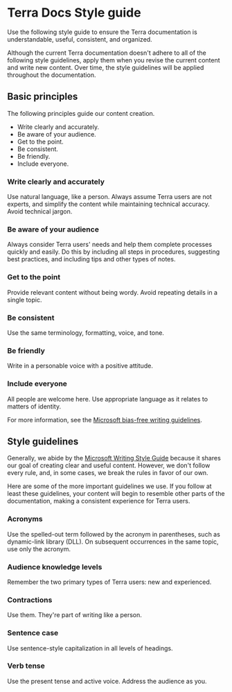 # Terra Docs Style guide

Use the following style guide to ensure the Terra documentation is understandable, useful, consistent, and organized.

Although the current Terra documentation doesn't adhere to all of the following style guidelines, apply them when you revise the current content and write new content. Over time, the style guidelines will be applied throughout the documentation.

## Basic principles

The following principles guide our content creation.

- Write clearly and accurately.
- Be aware of your audience.
- Get to the point.
- Be consistent.
- Be friendly.
- Include everyone.

### Write clearly and accurately

Use natural language, like a person. Always assume Terra users are not experts, and simplify the content while maintaining technical accuracy. Avoid technical jargon.

### Be aware of your audience

Always consider Terra users' needs and help them complete processes quickly and easily. Do this by including all steps in procedures, suggesting best practices, and including tips and other types of notes.

### Get to the point

Provide relevant content without being wordy. Avoid repeating details in a single topic.

### Be consistent

Use the same terminology, formatting, voice, and tone.

### Be friendly

Write in a personable voice with a positive attitude.

### Include everyone

All people are welcome here. Use appropriate language as it relates to matters of identity.

For more information, see the [Microsoft bias-free writing guidelines](https://docs.microsoft.com/en-us/style-guide/bias-free-communication).

## Style guidelines

Generally, we abide by the [Microsoft Writing Style Guide](https://docs.microsoft.com/en-us/style-guide/welcome/) because it shares our goal of creating clear and useful content. However, we don't follow every rule, and, in some cases, we break the rules in favor of our own.

Here are some of the more important guidelines we use. If you follow at least these guidelines, your content will begin to resemble other parts of the documentation, making a consistent experience for Terra users.

### Acronyms

Use the spelled-out term followed by the acronym in parentheses, such as dynamic-link library (DLL). On subsequent occurrences in the same topic, use only the acronym.

### Audience knowledge levels

Remember the two primary types of Terra users: new and experienced.

### Contractions

Use them. They're part of writing like a person.

### Sentence case

Use sentence-style capitalization in all levels of headings.

### Verb tense

Use the present tense and active voice. Address the audience as you.
